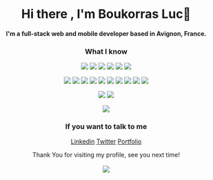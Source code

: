  <h1 align='center'>
 Hi there , I'm Boukorras Luc👋
 </h1>

 <h4 align='center'> I'm a full-stack web and mobile developer based in Avignon, France. </h4>

<div align="center">
 
### What I know
 
</div>

<div align="center">
<img src="https://res.cloudinary.com/dgu3expdz/image/upload/v1631209792/Svg/Javascript_dm6hg3.svg" /> <img src="https://res.cloudinary.com/dgu3expdz/image/upload/v1631209792/Svg/React_pkhicq.svg" /> <img src="https://res.cloudinary.com/dgu3expdz/image/upload/v1631209792/Svg/Node_e6jl9p.svg" /> <img src="https://res.cloudinary.com/dgu3expdz/image/upload/v1631209792/Svg/Html_vu9pzw.svg" /> <img src="https://res.cloudinary.com/dgu3expdz/image/upload/v1653822022/Svg/TypeScript_qrkkou.svg" /> <img src="https://res.cloudinary.com/dgu3expdz/image/upload/v1653822023/Svg/GraphQl_arz4c8.svg" />
 
  
  
<img src="https://res.cloudinary.com/dgu3expdz/image/upload/v1631209794/Svg/Yarn_gbjudg.svg"/> <img src="https://res.cloudinary.com/dgu3expdz/image/upload/v1631209794/Svg/Github_w21zgh.svg"/> <img src="https://res.cloudinary.com/dgu3expdz/image/upload/v1631209793/Svg/Git_ahxily.svg"/> <img src="https://res.cloudinary.com/dgu3expdz/image/upload/v1631209792/Svg/Npm_ui5eag.svg"/> <img src="https://res.cloudinary.com/dgu3expdz/image/upload/v1631218573/Svg/Heroku_h6lxh0.svg"/> <img src="https://res.cloudinary.com/dgu3expdz/image/upload/v1631218573/Svg/Netlify_akakgo.svg"/> <img src="https://res.cloudinary.com/dgu3expdz/image/upload/v1631218573/Svg/Postman_qlsbgn.svg"/> <img src="https://res.cloudinary.com/dgu3expdz/image/upload/v1631218573/Svg/Expo_rldgyw.svg"/> <img src="https://res.cloudinary.com/dgu3expdz/image/upload/v1631218573/Svg/mongodb_ly933d.svg"/> <img src="https://res.cloudinary.com/dgu3expdz/image/upload/v1653822022/Svg/Strapi_z1ilpq.svg"/>
  
<img src="https://res.cloudinary.com/dgu3expdz/image/upload/v1631209792/Svg/Sass_m8gxei.svg"/> <img src="https://res.cloudinary.com/dgu3expdz/image/upload/v1631209794/Svg/Css_e1tghb.svg"/> 

<img src="https://github-readme-stats.vercel.app/api/top-langs/?username=BoukorrasLuc"/> 
</div>


 <div align="center"> 

### If you want to talk to me

 [Linkedin](https://www.linkedin.com/in/luc-boukorras/)
 [Twitter](https://twitter.com/LucBoukorras) 
 [Portfolio](https://boukorras-luc.netlify.app/)
</div>


 <div align="center"> 
  Thank You for visiting my profile, see you next time!
  <br>
  <br>
  <img src="https://profile-counter.glitch.me/BoukorrasLuc/count.svg" />
</div>
